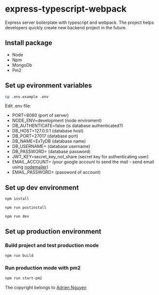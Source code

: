 # express-typescript-webpack

Express server boilerplate with typescript and webpack. The project helps developers quickly create new backend project in the future.

## Install package

-   Node
-   Npm
-   MongoDb
-   Pm2

## Set up evironment variables

```sh
cp .env.example .env
```

Edit .env file:

-   PORT=8080 (port of server)
-   NODE_ENV=development (node enviroment)
-   DB_AUTHENTICATE=false (is database authenticated?)
-   DB_HOST=127.0.0.1 (database host)
-   DB_PORT=27017 (database port)
-   DB_NAME=ExTyDB (database name)
-   DB_USERNAME= (database username)
-   DB_PASSWORD= (database password)
-   JWT_KEY=secret_key_not_share (secret key for authenticating user)
-   EMAIL_ACCOUNT= (your google account to send the mail - send email using [nodemailer](https://nodemailer.com/about/))
-   EMAIL_PASSWORD= (password of account)

## Set up dev environment

```sh
npm install
```

```sh
npm run postinstall
```

```sh
npm run dev
```

## Set up production environment

### Build project and test production mode

```sh
npm run build
```

### Run production mode with pm2

```sh
npm run start-pm2
```

The copyright belongs to [Adrien Nguyen](https://adriennguyen.github.io/portfolio/)
